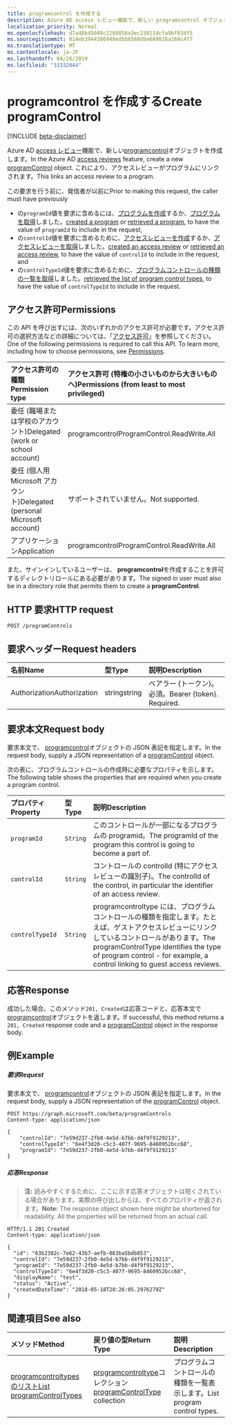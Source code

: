```yaml
---
title: programcontrol を作成する
description: Azure AD access レビュー機能で、新しい programcontrol オブジェクトを作成します。  これにより、アクセスレビューがプログラムにリンクされます。
localization_priority: Normal
ms.openlocfilehash: d7a48b45049c2268856a3ec238114cfa9bf834f5
ms.sourcegitcommit: 014eb3944306948edbb6560dbe689816a168c4f7
ms.translationtype: MT
ms.contentlocale: ja-JP
ms.lasthandoff: 04/26/2019
ms.locfileid: "33332044"
---
```

# <a name="create-programcontrol"></a><span data-ttu-id="42f27-104">programcontrol を作成する</span><span class="sxs-lookup"><span data-stu-id="42f27-104">Create programControl</span></span>

[!INCLUDE [beta-disclaimer](../../includes/beta-disclaimer.md)]

<span data-ttu-id="42f27-105">Azure AD [access レビュー](../resources/accessreviews-root.md)機能で、新しい[programcontrol](../resources/programcontrol.md)オブジェクトを作成します。</span><span class="sxs-lookup"><span data-stu-id="42f27-105">In the Azure AD [access reviews](../resources/accessreviews-root.md) feature, create a new [programControl](../resources/programcontrol.md) object.</span></span>  <span data-ttu-id="42f27-106">これにより、アクセスレビューがプログラムにリンクされます。</span><span class="sxs-lookup"><span data-stu-id="42f27-106">This links an access review to a program.</span></span>

<span data-ttu-id="42f27-107">この要求を行う前に、発信者が以前に</span><span class="sxs-lookup"><span data-stu-id="42f27-107">Prior to making this request, the caller must have previously</span></span>

 - <span data-ttu-id="42f27-108">の`programId`値を要求に含めるには、[プログラムを作成](program-create.md)するか、[プログラムを取得](program-list.md)しました。</span><span class="sxs-lookup"><span data-stu-id="42f27-108">[created a program](program-create.md) or [retrieved a program](program-list.md), to have the value of `programId` to include in the request,</span></span>
 - <span data-ttu-id="42f27-109">の`controlId`値を要求に含めるために、[アクセスレビューを作成](accessreview-create.md)するか、[アクセスレビューを取得](accessreview-get.md)しました。</span><span class="sxs-lookup"><span data-stu-id="42f27-109">[created an access review](accessreview-create.md) or [retrieved an access review](accessreview-get.md), to have the value of `controlId` to include in the request, and</span></span>
 - <span data-ttu-id="42f27-110">の`controlTypeId`値を要求に含めるために、[プログラムコントロールの種類の一覧を取得](programcontroltype-list.md)しました。</span><span class="sxs-lookup"><span data-stu-id="42f27-110">[retrieved the list of program control types](programcontroltype-list.md), to have the value of `controlTypeId` to include in the request.</span></span>


## <a name="permissions"></a><span data-ttu-id="42f27-111">アクセス許可</span><span class="sxs-lookup"><span data-stu-id="42f27-111">Permissions</span></span>
<span data-ttu-id="42f27-p103">この API を呼び出すには、次のいずれかのアクセス許可が必要です。アクセス許可の選択方法などの詳細については、「[アクセス許可](/graph/permissions-reference)」を参照してください。</span><span class="sxs-lookup"><span data-stu-id="42f27-p103">One of the following permissions is required to call this API. To learn more, including how to choose permissions, see [Permissions](/graph/permissions-reference).</span></span>

|<span data-ttu-id="42f27-114">アクセス許可の種類</span><span class="sxs-lookup"><span data-stu-id="42f27-114">Permission type</span></span>                        | <span data-ttu-id="42f27-115">アクセス許可 (特権の小さいものから大きいものへ)</span><span class="sxs-lookup"><span data-stu-id="42f27-115">Permissions (from least to most privileged)</span></span>              |
|:--------------------------------------|:---------------------------------------------------------|
|<span data-ttu-id="42f27-116">委任 (職場または学校のアカウント)</span><span class="sxs-lookup"><span data-stu-id="42f27-116">Delegated (work or school account)</span></span>     | <span data-ttu-id="42f27-117">programcontrol</span><span class="sxs-lookup"><span data-stu-id="42f27-117">ProgramControl.ReadWrite.All</span></span>  |
|<span data-ttu-id="42f27-118">委任 (個人用 Microsoft アカウント)</span><span class="sxs-lookup"><span data-stu-id="42f27-118">Delegated (personal Microsoft account)</span></span> | <span data-ttu-id="42f27-119">サポートされていません。</span><span class="sxs-lookup"><span data-stu-id="42f27-119">Not supported.</span></span> |
|<span data-ttu-id="42f27-120">アプリケーション</span><span class="sxs-lookup"><span data-stu-id="42f27-120">Application</span></span>                            |  <span data-ttu-id="42f27-121">programcontrol</span><span class="sxs-lookup"><span data-stu-id="42f27-121">ProgramControl.ReadWrite.All</span></span>  |

<span data-ttu-id="42f27-122">また、サインインしているユーザーは、 **programcontrol**を作成することを許可するディレクトリロールにある必要があります。</span><span class="sxs-lookup"><span data-stu-id="42f27-122">The signed in user must also be in a directory role that permits them to create a **programControl**.</span></span> 

## <a name="http-request"></a><span data-ttu-id="42f27-123">HTTP 要求</span><span class="sxs-lookup"><span data-stu-id="42f27-123">HTTP request</span></span>
<!-- { "blockType": "ignored" } -->
```http
POST /programControls
```
## <a name="request-headers"></a><span data-ttu-id="42f27-124">要求ヘッダー</span><span class="sxs-lookup"><span data-stu-id="42f27-124">Request headers</span></span>
| <span data-ttu-id="42f27-125">名前</span><span class="sxs-lookup"><span data-stu-id="42f27-125">Name</span></span>         | <span data-ttu-id="42f27-126">型</span><span class="sxs-lookup"><span data-stu-id="42f27-126">Type</span></span>        | <span data-ttu-id="42f27-127">説明</span><span class="sxs-lookup"><span data-stu-id="42f27-127">Description</span></span> |
|:-------------|:------------|:------------|
| <span data-ttu-id="42f27-128">Authorization</span><span class="sxs-lookup"><span data-stu-id="42f27-128">Authorization</span></span> | <span data-ttu-id="42f27-129">string</span><span class="sxs-lookup"><span data-stu-id="42f27-129">string</span></span> | <span data-ttu-id="42f27-p104">ベアラー \{トークン\}。必須。</span><span class="sxs-lookup"><span data-stu-id="42f27-p104">Bearer \{token\}. Required.</span></span> |

## <a name="request-body"></a><span data-ttu-id="42f27-132">要求本文</span><span class="sxs-lookup"><span data-stu-id="42f27-132">Request body</span></span>
<span data-ttu-id="42f27-133">要求本文で、 [programcontrol](../resources/programcontrol.md)オブジェクトの JSON 表記を指定します。</span><span class="sxs-lookup"><span data-stu-id="42f27-133">In the request body, supply a JSON representation of a [programControl](../resources/programcontrol.md) object.</span></span>

<span data-ttu-id="42f27-134">次の表に、プログラムコントロールの作成時に必要なプロパティを示します。</span><span class="sxs-lookup"><span data-stu-id="42f27-134">The following table shows the properties that are required when you create a program control.</span></span>

| <span data-ttu-id="42f27-135">プロパティ</span><span class="sxs-lookup"><span data-stu-id="42f27-135">Property</span></span>     | <span data-ttu-id="42f27-136">型</span><span class="sxs-lookup"><span data-stu-id="42f27-136">Type</span></span>        | <span data-ttu-id="42f27-137">説明</span><span class="sxs-lookup"><span data-stu-id="42f27-137">Description</span></span> |
|:-------------|:------------|:------------|
| `programId`              |`String`                | <span data-ttu-id="42f27-138">このコントロールが一部になるプログラムの programid。</span><span class="sxs-lookup"><span data-stu-id="42f27-138">The programId of the program this control is going to become a part of.</span></span>                             |
| `controlId`              |`String`                | <span data-ttu-id="42f27-139">コントロールの controlId (特にアクセスレビューの識別子)。</span><span class="sxs-lookup"><span data-stu-id="42f27-139">The controlId of the control, in particular the identifier of an access review.</span></span>                                                |
| `controlTypeId`          |`String`                | <span data-ttu-id="42f27-140">programcontroltype には、プログラムコントロールの種類を指定します。たとえば、ゲストアクセスレビューにリンクしているコントロールがあります。</span><span class="sxs-lookup"><span data-stu-id="42f27-140">The programControlType identifies the type of program control - for example, a control linking to guest access reviews.</span></span> |

## <a name="response"></a><span data-ttu-id="42f27-141">応答</span><span class="sxs-lookup"><span data-stu-id="42f27-141">Response</span></span>
<span data-ttu-id="42f27-142">成功した場合、このメソッド`201, Created`は応答コードと、応答本文で[programcontrol](../resources/programcontrol.md)オブジェクトを返します。</span><span class="sxs-lookup"><span data-stu-id="42f27-142">If successful, this method returns a `201, Created` response code and a [programControl](../resources/programcontrol.md) object in the response body.</span></span>


## <a name="example"></a><span data-ttu-id="42f27-143">例</span><span class="sxs-lookup"><span data-stu-id="42f27-143">Example</span></span>
##### <a name="request"></a><span data-ttu-id="42f27-144">要求</span><span class="sxs-lookup"><span data-stu-id="42f27-144">Request</span></span>
<span data-ttu-id="42f27-145">要求本文で、 [programcontrol](../resources/programcontrol.md)オブジェクトの JSON 表記を指定します。</span><span class="sxs-lookup"><span data-stu-id="42f27-145">In the request body, supply a JSON representation of the [programControl](../resources/programcontrol.md) object.</span></span>

<!-- {
  "blockType": "request",
  "name": "create_programControl_from_programControls"
}-->
```http
POST https://graph.microsoft.com/beta/programControls
Content-type: application/json

{
    "controlId": "7e59d237-2fb0-4e5d-b7bb-d4f9f9129213",
    "controlTypeId": "6e4f3d20-c5c3-407f-9695-8460952bcc68",
    "programId": "7e59d237-2fb0-4e5d-b7bb-d4f9f9129213"
}
```

##### <a name="response"></a><span data-ttu-id="42f27-146">応答</span><span class="sxs-lookup"><span data-stu-id="42f27-146">Response</span></span>
><span data-ttu-id="42f27-p105">**注:** 読みやすくするために、ここに示す応答オブジェクトは短くされている場合があります。実際の呼び出しからは、すべてのプロパティが返されます。</span><span class="sxs-lookup"><span data-stu-id="42f27-p105">**Note:** The response object shown here might be shortened for readability. All the properties will be returned from an actual call.</span></span>
<!-- {
  "blockType": "response",
  "truncated": true,
  "@odata.type": "microsoft.graph.programControl"
} -->
```http
HTTP/1.1 201 Created
Content-type: application/json

{
  "id": "63b2302c-7e62-43b7-aefb-063ba5bdb853",
  "controlId": "7e59d237-2fb0-4e5d-b7bb-d4f9f9129213",
  "programId": "7e59d237-2fb0-4e5d-b7bb-d4f9f9129213",
  "controlTypeId": "6e4f3d20-c5c3-407f-9695-8460952bcc68",
  "displayName": "test",
  "status": "Active",
  "createdDateTime": "2018-05-18T20:26:05.2976279Z"
}
```

## <a name="see-also"></a><span data-ttu-id="42f27-149">関連項目</span><span class="sxs-lookup"><span data-stu-id="42f27-149">See also</span></span>

| <span data-ttu-id="42f27-150">メソッド</span><span class="sxs-lookup"><span data-stu-id="42f27-150">Method</span></span>           | <span data-ttu-id="42f27-151">戻り値の型</span><span class="sxs-lookup"><span data-stu-id="42f27-151">Return Type</span></span>    |<span data-ttu-id="42f27-152">説明</span><span class="sxs-lookup"><span data-stu-id="42f27-152">Description</span></span>|
|:---------------|:--------|:----------|
|[<span data-ttu-id="42f27-153">programcontroltypes のリスト</span><span class="sxs-lookup"><span data-stu-id="42f27-153">List programControlTypes</span></span>](../api/programcontroltype-list.md) | <span data-ttu-id="42f27-154">[programcontroltype](../resources/programcontroltype.md)コレクション</span><span class="sxs-lookup"><span data-stu-id="42f27-154">[programControlType](../resources/programcontroltype.md) collection</span></span>| <span data-ttu-id="42f27-155">プログラムコントロールの種類を一覧表示します。</span><span class="sxs-lookup"><span data-stu-id="42f27-155">List program control types.</span></span> |


<!--
{
  "type": "#page.annotation",
  "description": "Create programControl",
  "keywords": "",
  "section": "documentation",
  "tocPath": "",
  "suppressions": []
}
-->
